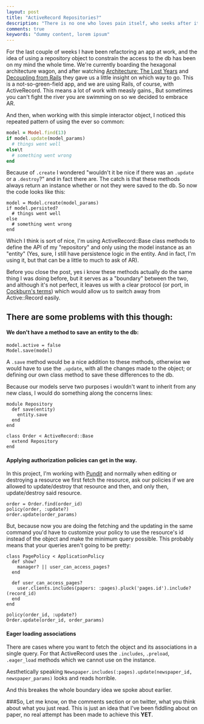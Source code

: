```yaml
---
layout: post
title: "ActiveRecord Repositories?"
description: "There is no one who loves pain itself, who seeks after it and wants to have it, simply because it is pain..."
comments: true
keywords: "dummy content, lorem ipsum"
---
```


For the last couple of weeks I have been refactoring an app at work, and the idea of using a repository object to constrain the access to the db has been on my mind the whole time.
We're currently boarding the hexagonal architecture wagon, and after watching [Architecture: The Lost Years]() and [Decoupling from Rails]() they gave us a little insight on which way to go. This is a not-so-green-field app, and we are using Rails, of course, with ActiveRecord. This means a lot of work with measly gains., But sometimes you can't fight the river you are swimming on so we decided to embrace AR.

And then, when working with this simple interactor object, I noticed this repeated pattern of using the ever so common:

```ruby
model = Model.find(13)
if model.update(model_params)
  # things went well
else\t
  # something went wrong
end
```

Because of `.create` I wondered \"wouldn't it be nice if there was an `.update` or a `.destroy`?\" and in fact there are. The catch is that these methods always return an instance whether or not they were saved to the db. So now the code looks like this:

```
model = Model.create(model_params)
if model.persisted?
  # things went well
else
  # something went wrong
end
```

Which I think is sort of nice, I'm using ActiveRecord::Base class methods to define the API of my \"repository\" and only using the model instance as an \"entity\" (Yes, sure, I still have persistence logic in the entity. And  in fact, I'm using it, but that can be a little to much to ask of AR).

Before you close the post, yes i know these methods actually do the same thing I was doing before, but it serves as a \"boundary\" between the two, and although it's not perfect, it leaves us with a clear protocol (or port, in [Cockburn's terms](alistair.cockburn.us/Hexagonal+architecture)) which would allow us to switch away from Active::Record easily.


## There are  some problems with this though:

#### We don't have a method to save an entity to the db:
```
model.active = false
Model.save(model)
```

A `.save` method would be a nice addition to these methods, otherwise we would have to use the `.update`, with all the changes made to the object; or defining our own class method to save these differences to the db.

Because our models serve two purposes i wouldn't want to inherit from any new class, I would do something along the concerns lines:
```
module Repository
  def save(entity)
    entity.save
  end
end

class Order < ActiveRecord::Base
  extend Repository
end
```

#### Applying authorization policies can get in the way.

In this project, I'm working with [Pundit](https://github.com/elabs/pundit) and normally when editing or destroying a resource we first fetch the resource, ask our policies if we are allowed to update/destroy that resource and then, and only then, update/destroy said resource.

```
order = Order.find(order_id)
policy(order, :update?)
order.update(order_params)
```

But, because now you are doing the fetching and the updating in the same command you'd have to customize your policy to use the resource's id instead of the object and make the minimum query possible. This probably means that your queries aren't going to be pretty:
```
class PagePolicy < ApplicationPolicy
  def show?
    manager? || user_can_access_pages?
  end

  def user_can_access_pages?
    user.clients.includes(papers: :pages).pluck('pages.id').include?(record_id)
  end
end
```
```
policy(order_id, :update?)
Order.update(order_id, order_params)
```

#### Eager loading associations

There are cases where you want to fetch the object and its  associations in a single query. For that ActiveRecord uses the `.includes`, `.preload`, `.eager_load` methods which we cannot use on the instance.

Aesthetically speaking `Newspaper.includes(:pages).update(newspaper_id, newspaper_params)` looks and reads horrible.

And this breakes the whole boundary idea we spoke about earlier.

###So,
Let me know, on the comments section or on twitter,  what you think about what you just read. This is just an idea that I've been fiddling about on paper, no real attempt has been made to achieve this **YET**.